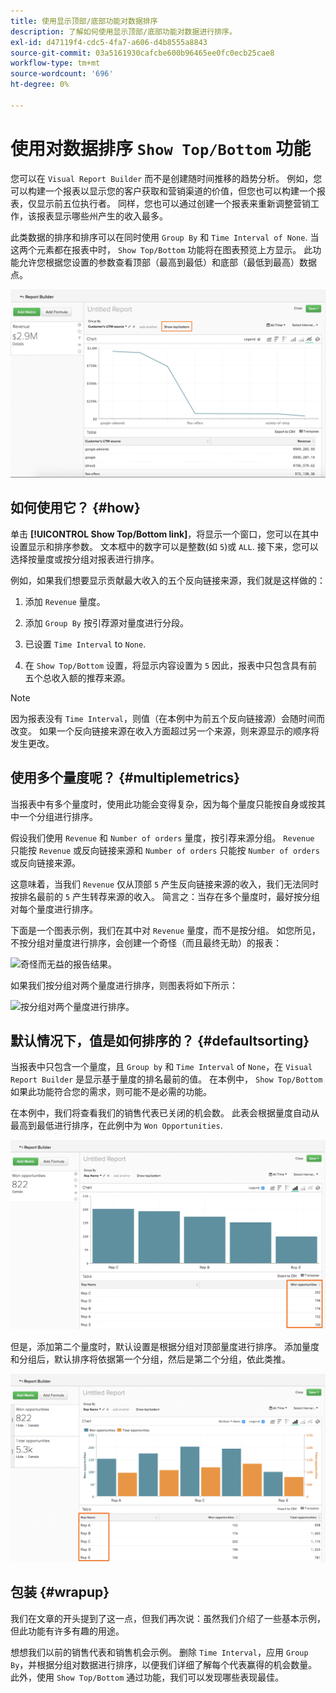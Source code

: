 ```yaml
---
title: 使用显示顶部/底部功能对数据排序
description: 了解如何使用显示顶部/底部功能对数据进行排序。
exl-id: d47119f4-cdc5-4fa7-a606-d4b8555a8843
source-git-commit: 03a5161930cafcbe600b96465ee0fc0ecb25cae8
workflow-type: tm+mt
source-wordcount: '696'
ht-degree: 0%

---
```


# 使用对数据排序 `Show Top/Bottom` 功能

您可以在 `Visual Report Builder` 而不是创建随时间推移的趋势分析。 例如，您可以构建一个报表以显示您的客户获取和营销渠道的价值，但您也可以构建一个报表，仅显示前五位执行者。 同样，您也可以通过创建一个报表来重新调整营销工作，该报表显示哪些州产生的收入最多。

此类数据的排序和排序可以在同时使用 `Group By` 和 `Time Interval of None`. 当这两个元素都在报表中时， `Show Top/Bottom` 功能将在图表预览上方显示。 此功能允许您根据您设置的参数查看顶部（最高到最低）和底部（最低到最高）数据点。

![在可视化Report Builder中显示顶部/底部功能。](../../assets/Show_Top_Bottom.png)

## 如何使用它？ {#how}

单击 **[!UICONTROL Show Top/Bottom link]**，将显示一个窗口，您可以在其中设置显示和排序参数。 文本框中的数字可以是整数(如 `5`)或 `ALL`. 接下来，您可以选择按量度或按分组对报表进行排序。

例如，如果我们想要显示贡献最大收入的五个反向链接来源，我们就是这样做的：

1. 添加 `Revenue` 量度。

1. 添加 `Group By` 按引荐源对量度进行分段。

1. 已设置 `Time Interval` to `None`.

1. 在 `Show Top/Bottom` 设置，将显示内容设置为 `5` 因此，报表中只包含具有前五个总收入额的推荐来源。

>[!NOTE]
>
>因为报表没有 `Time Interval`，则值（在本例中为前五个反向链接源）会随时间而改变。 如果一个反向链接来源在收入方面超过另一个来源，则来源显示的顺序将发生更改。

## 使用多个量度呢？ {#multiplemetrics}

当报表中有多个量度时，使用此功能会变得复杂，因为每个量度只能按自身或按其中一个分组进行排序。

假设我们使用 `Revenue` 和 `Number of orders` 量度，按引荐来源分组。 `Revenue` 只能按 `Revenue` 或反向链接来源和 `Number of orders` 只能按 `Number of orders` 或反向链接来源。

这意味着，当我们 `Revenue` 仅从顶部 `5` 产生反向链接来源的收入，我们无法同时按排名最前的 `5` 产生转荐来源的收入。 简言之：当存在多个量度时，最好按分组对每个量度进行排序。

下面是一个图表示例，我们在其中对 `Revenue` 量度，而不是按分组。 如您所见，不按分组对量度进行排序，会创建一个奇怪（而且最终无助）的报表：

![奇怪而无益的报告结果。](../../assets/strange-report-results.png)

如果我们按分组对两个量度进行排序，则图表将如下所示：

![按分组对两个量度进行排序。](../../assets/sort-metrics-by-grouping.png)

## 默认情况下，值是如何排序的？ {#defaultsorting}

当报表中只包含一个量度，且 `Group by` 和 `Time Interval` of `None`，在 `Visual Report Builder` 是显示基于量度的排名最前的值。 在本例中， `Show Top/Bottom` 如果此功能符合您的需求，则可能不是必需的功能。

在本例中，我们将查看我们的销售代表已关闭的机会数。 此表会根据量度自动从最高到最低进行排序，在此例中为 `Won Opportunities`.

![按量度排序。](../../assets/Ordered_by_metric.png)

但是，添加第二个量度时，默认设置是根据分组对顶部量度进行排序。 添加量度和分组后，默认排序将依据第一个分组，然后是第二个分组，依此类推。

![按分组排序。](../../assets/Ordered_by_grouping.png)

## 包装 {#wrapup}

我们在文章的开头提到了这一点，但我们再次说：虽然我们介绍了一些基本示例，但此功能有许多有趣的用途。

想想我们以前的销售代表和销售机会示例。 删除 `Time Interval`，应用 `Group By`，并根据分组对数据进行排序，以便我们详细了解每个代表赢得的机会数量。 此外，使用 `Show Top/Bottom` 通过功能，我们可以发现哪些表现最佳。
